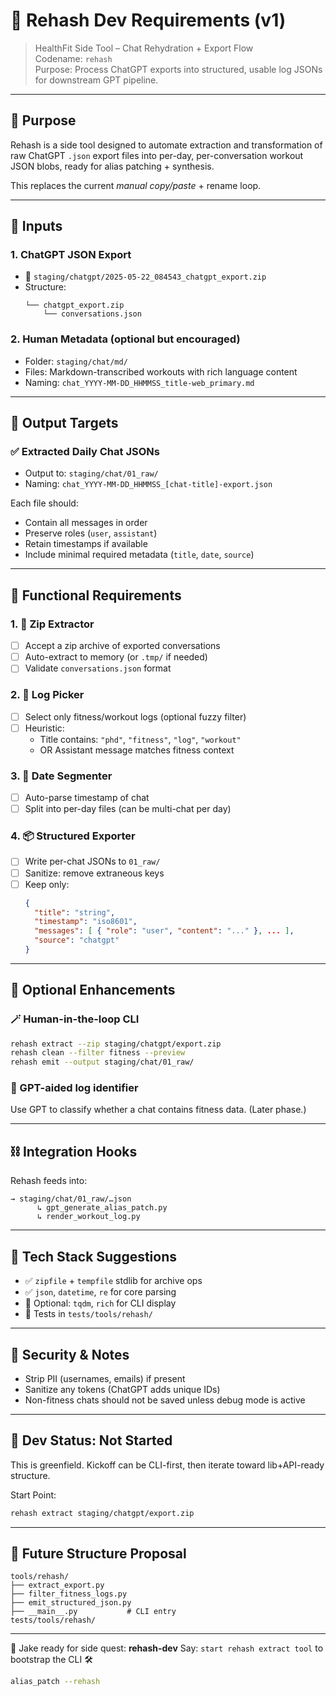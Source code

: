 # 🧠 Rehash Dev Requirements (v1)

> HealthFit Side Tool – Chat Rehydration + Export Flow  
> Codename: `rehash`  
> Purpose: Process ChatGPT exports into structured, usable log JSONs for downstream GPT pipeline.

---

## 📌 Purpose

Rehash is a side tool designed to automate extraction and transformation of raw ChatGPT `.json` export files into per-day, per-conversation workout JSON blobs, ready for alias patching + synthesis.

This replaces the current *manual copy/paste* + rename loop.

---

## 📂 Inputs

### 1. ChatGPT JSON Export

- 📁 `staging/chatgpt/2025-05-22_084543_chatgpt_export.zip`
- Structure:
  ```
  └── chatgpt_export.zip
      └── conversations.json
  ```

### 2. Human Metadata (optional but encouraged)

- Folder: `staging/chat/md/`
- Files: Markdown-transcribed workouts with rich language content
- Naming: `chat_YYYY-MM-DD_HHMMSS_title-web_primary.md`

---

## 🧪 Output Targets

### ✅ Extracted Daily Chat JSONs

- Output to: `staging/chat/01_raw/`
- Naming: `chat_YYYY-MM-DD_HHMMSS_[chat-title]-export.json`

Each file should:
- Contain all messages in order
- Preserve roles (`user`, `assistant`)
- Retain timestamps if available
- Include minimal required metadata (`title`, `date`, `source`)

---

## 🧰 Functional Requirements

### 1. 🎯 Zip Extractor
- [ ] Accept a zip archive of exported conversations
- [ ] Auto-extract to memory (or `.tmp/` if needed)
- [ ] Validate `conversations.json` format

### 2. 🧠 Log Picker
- [ ] Select only fitness/workout logs (optional fuzzy filter)
- [ ] Heuristic:
  - Title contains: `"phd"`, `"fitness"`, `"log"`, `"workout"`
  - OR Assistant message matches fitness context

### 3. 📅 Date Segmenter
- [ ] Auto-parse timestamp of chat
- [ ] Split into per-day files (can be multi-chat per day)

### 4. 📦 Structured Exporter
- [ ] Write per-chat JSONs to `01_raw/`
- [ ] Sanitize: remove extraneous keys
- [ ] Keep only:
  ```json
  {
    "title": "string",
    "timestamp": "iso8601",
    "messages": [ { "role": "user", "content": "..." }, ... ],
    "source": "chatgpt"
  }
  ```

---

## 🧠 Optional Enhancements

### 🪄 Human-in-the-loop CLI

```bash
rehash extract --zip staging/chatgpt/export.zip
rehash clean --filter fitness --preview
rehash emit --output staging/chat/01_raw/
```

### 🤖 GPT-aided log identifier

Use GPT to classify whether a chat contains fitness data. (Later phase.)

---

## ⛓ Integration Hooks

Rehash feeds into:

```
→ staging/chat/01_raw/…json
      ↳ gpt_generate_alias_patch.py
      ↳ render_workout_log.py
```

---

## 🔧 Tech Stack Suggestions

- ✅ `zipfile` + `tempfile` stdlib for archive ops
- ✅ `json`, `datetime`, `re` for core parsing
- 🧠 Optional: `tqdm`, `rich` for CLI display
- 🧪 Tests in `tests/tools/rehash/`

---

## 🔐 Security & Notes

- Strip PII (usernames, emails) if present
- Sanitize any tokens (ChatGPT adds unique IDs)
- Non-fitness chats should not be saved unless debug mode is active

---

## 🚦 Dev Status: Not Started

This is greenfield.
Kickoff can be CLI-first, then iterate toward lib+API-ready structure.

Start Point:
```bash
rehash extract staging/chatgpt/export.zip
```

---

## 📁 Future Structure Proposal

```
tools/rehash/
├── extract_export.py
├── filter_fitness_logs.py
├── emit_structured_json.py
├── __main__.py           # CLI entry
tests/tools/rehash/
```

---

🧠 Jake ready for side quest: **rehash-dev**
Say: `start rehash extract tool` to bootstrap the CLI 🛠️

```bash
alias_patch --rehash